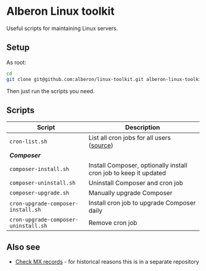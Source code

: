 # Alberon Linux toolkit

Useful scripts for maintaining Linux servers.

## Setup

As root:

```bash
cd
git clone git@github.com:alberon/linux-toolkit.git alberon-linux-toolkit
```

Then just run the scripts you need.

## Scripts

Script                                | Description
--------------------------------------|-------------
`cron-list.sh`                        | List all cron jobs for all users ([source](http://stackoverflow.com/a/137173))
***Composer***                        |
`composer-install.sh`                 | Install Composer, optionally install cron job to keep it updated
`composer-uninstall.sh`               | Uninstall Composer and cron job
`composer-upgrade.sh`                 | Manually upgrade Composer
`cron-upgrade-composer-install.sh`    | Install cron job to upgrade Composer daily
`cron-upgrade-composer-uninstall.sh`  | Remove cron job

## Also see

- [Check MX records](https://github.com/alberon/check-mx-records) - for historical reasons this is in a separate repository
